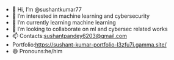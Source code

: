 - 👋 Hi, I’m @sushantkumar77
- 👀 I’m interested in machine learning and cybersecurity
- 🌱 I’m currently learning machine learning
- 💞️ I’m looking to collaborate on ml and cybersec related works
- 📫 Contacts:sushantpandey6203@gmail.com
- Portfolio:https://sushant-kumar-portfolio-l3zfu7i.gamma.site/
- 😄 Pronouns:he/him
